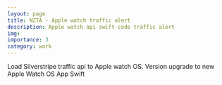 ```yaml
---
layout: page
title: NZTA - Apple watch traffic alert 
description: Apple watch api swift code traffic alert
img:
importance: 3
category: work
---
```


Load Silverstripe traffic api to Apple watch OS.
Version upgrade to new Apple Watch OS App
Swift
